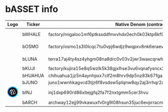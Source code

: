 # bASSET info

<table><thead><tr><th width="100">Logo</th><th width="113">Ticker</th><th width="198">Native Denom (contract address)</th><th>IBC Denoms</th></tr></thead><tbody><tr><td><img src="../../.gitbook/assets/image (29).png" alt="" data-size="original"></td><td>bWHALE</td><td>factory/migaloo1mf6ptkssddfmxvhdx0ech0k03ktp6kf9yk59renau2gvht3nq2gqdhts4u/boneWhale</td><td>TERRA: ibc/517E13F14A1245D4DE8CF467ADD4DA0058974CDCC880FA6AE536DBCA1D16D84E</td></tr><tr><td><img src="../../.gitbook/assets/image (30).png" alt="" data-size="original"></td><td>bOSMO</td><td>factory/osmo1s3l0lcqc7tu0vpj6wdjz9wqpxv8nk6eraevje4fuwkyjnwuy82qsx3lduv/boneOsmo</td><td>MIGALOO: ibc/EC48B819FC1D955ED1708A8E8E230B37217CC6D953448D3B4BCCF5B29BD1FCF9</td></tr><tr><td><img src="../../.gitbook/assets/image (31).png" alt="" data-size="original"></td><td>bLUNA</td><td>terra17aj4ty4sz4yhgm08na8drc0v03v2jwr3waxcqrwhajj729zhl7zqnpc0ml</td><td>MIGALOO: ibc/40C29143BF4153B365089E40E437B7AA819672646C45BB0A5F1E10915A0B6708</td></tr><tr><td><img src="../../.gitbook/assets/image (32).png" alt="" data-size="original"></td><td>bKUJI</td><td>factory/kujira15e8q5wzlk5k38gjxlhse3vu6vqnafysncx2ltexd6y9gx50vuj2qpt7dgv/boneKuji</td><td></td></tr><tr><td><img src="../../.gitbook/assets/image (33).png" alt="" data-size="original"></td><td>bHUAHUA</td><td>chihuahua1jz5n4aynhpxx7clf2m8hrv9dp5nz83k67fgaxhy4p9dfwl6zssrq3ymr6w</td><td></td></tr><tr><td><img src="../../.gitbook/assets/image (34).png" alt="" data-size="original"></td><td>bJUNO</td><td>juno1wwnhkagvcd3tjz6f8vsdsw5plqnw8qy2aj3rrhqr2axvktzv9q2qz8jxn3</td><td></td></tr><tr><td><img src="../../.gitbook/assets/bINJ.png" alt="" data-size="original"></td><td>bINJ</td><td>inj1dxp690rd86xltejgfq2fa7f2nxtgmm5cer3hvu</td><td></td></tr><tr><td><img src="../../.gitbook/assets/bARCH.png" alt="" data-size="original"></td><td>bARCH</td><td>archway12ejj99vkawuxfv0rg9l08hsun35juc6evprracmpe3mka3lsk5fqpjxhgl</td><td></td></tr></tbody></table>
